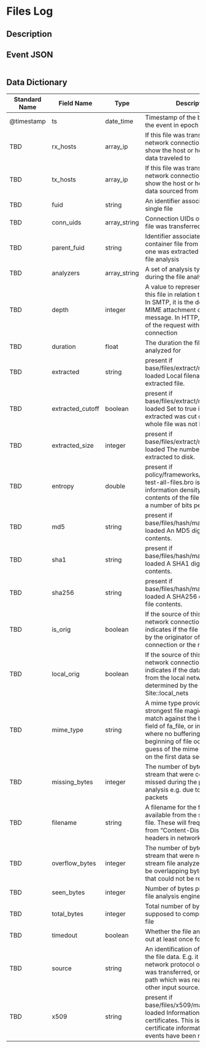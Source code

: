 # Files Log

## Description

## Event JSON

```json
```

## Data Dictionary

|	        Standard Name       	|            Field Name             |       	    Type            	|   	    Description          	|	     Sample Value           	|
|	-------------------------------	|	-------------------------------	|	-------------------------------	|	-------------------------------	|	-------------------------------	|
|     @timestamp     |     ts               |     date_time     |        Timestamp of the beginning of the event in epoch format     |     `1300475167.096535`  |
|     TBD     |     rx_hosts     |     array_ip     |     If this file was transferred over a network connection this should show the host or hosts that the data traveled to     |     ``     |
|     TBD     |     tx_hosts     |     array_ip     |     If this file was transferred over a network connection this should show the host or hosts that the data sourced from     |     ``     |
|     TBD     |     fuid     |     string     |     An identifier associated with a single file     |     ``     |
|     TBD     |     conn_uids     |     array_string     |     Connection UIDs over which the file was transferred     |     ``     |
|     TBD     |     parent_fuid     |     string     |     Identifier associated with a container file from which this one was extracted as part of the file analysis     |     ``     |
|     TBD     |     analyzers     |     array_string     |     A set of analysis types done during the file analysis.   |   `[ "MD5", "SHA1", "X509", "PE" ]`
|     TBD     |     depth     |     integer     |     A value to represent the depth of this file in relation to its source. In SMTP, it is the depth of the MIME attachment on the message. In HTTP, it is the depth of the request within the TCP connection     |     ``     |
|     TBD     |     duration     |     float     |     The duration the file was analyzed for     |     ``     |
|     TBD     |     extracted     |     string     |          present if base/files/extract/main.bro is loaded Local filename of extracted file.   |  `HTTP-FSlUus2Qlwch8g8aNl.exe`
|     TBD     |     extracted_cutoff     |     boolean     |          present if base/files/extract/main.bro is loaded Set to true if the file being extracted was cut off so the whole file was not logged.   |   ``  |
|     TBD     |     extracted_size     |     integer     |          present if base/files/extract/main.bro is loaded The number of bytes extracted to disk.   |   ``  |
|     TBD     |     entropy|double|     present if policy/frameworks/files/entropy-test-all-files.bro is loaded The information density of the contents of the file, expressed as a number of bits per character.   |   ``  |
|     TBD     |     md5     |     string     |          present if base/files/hash/main.bro is loaded An MD5 digest of the file contents.   |   ``  |
|     TBD     |     sha1     |     string     |          present if base/files/hash/main.bro is loaded A SHA1 digest of the file contents.   |   ``  |
|     TBD     |     sha256     |     string     |          present if base/files/hash/main.bro is loaded A SHA256 digest of the file contents.   |   ``  |
|     TBD     |     is_orig     |     boolean     |     If the source of this file is a network connection, this field indicates if the file is being sent by the originator of the connection or the responder     |     ``     |
|     TBD     |     local_orig     |     boolean     |     If the source of this file is a network connection, this field indicates if the data originated from the local network or not as determined by the configured Site::local_nets     |     ``     |
|     TBD     |     mime_type     |     string     |     A mime type provided by the strongest file magic signature match against the bof_buffer field of fa_file, or in the cases where no buffering of the beginning of file occurs, an initial guess of the mime type based on the first data seen     |     ``     |
|     TBD     |     missing_bytes     |     integer     |     The number of bytes in the file stream that were completely missed during the process of analysis e.g. due to dropped packets     |     ``     |
|     TBD     |     filename     |     string     |     A filename for the file if one is available from the source for the file. These will frequently come from “Content-Disposition” headers in network protocols     |     ``     |
|     TBD     |     overflow_bytes     |     integer     |     The number of bytes in the file stream that were not delivered to stream file analyzers. This could be overlapping bytes or bytes that could not be reassembled     |     ``     |
|     TBD     |     seen_bytes     |     integer     |     Number of bytes provided to the file analysis engine for the file     |     ``     |
|     TBD     |     total_bytes     |     integer     |     Total number of bytes that are supposed to comprise the full file     |     ``     |
|     TBD     |     timedout     |     boolean     |     Whether the file analysis timed out at least once for the file     |     ``     |
|     TBD     |     source     |     string     |     An identification of the source of the file data. E.g. it may be a network protocol over which it was transferred, or a local file path which was read, or some other input source.   |   `SMB`   |
|     TBD     |     x509     |     string     |          present if base/files/x509/main.bro is loaded Information about X509 certificates. This is used to keep certificate information until all events have been received.   |   ``  |